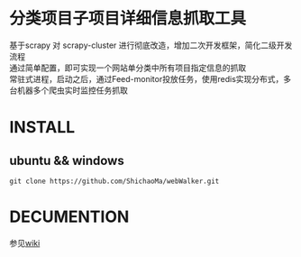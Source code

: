 # 分类项目子项目详细信息抓取工具
基于scrapy 对 scrapy-cluster 进行彻底改造，增加二次开发框架，简化二级开发流程<br>
通过简单配置，即可实现一个网站单分类中所有项目指定信息的抓取<br>
常驻式进程，启动之后，通过Feed-monitor投放任务，使用redis实现分布式，多台机器多个爬虫实时监控任务抓取
# INSTALL
## ubuntu && windows
```
git clone https://github.com/ShichaoMa/webWalker.git
```
# DECUMENTION
参见[wiki](https://github.com/ShichaoMa/webWalker/wiki)
